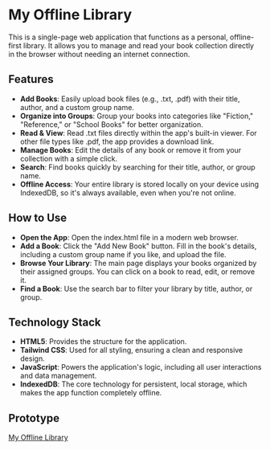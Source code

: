 # My Offline Library
This is a single-page web application that functions as a personal, offline-first library. It allows you to manage and read your book collection directly in the browser without needing an internet connection.

## Features
* **Add Books**: Easily upload book files (e.g., .txt, .pdf) with their title, author, and a custom group name.
* **Organize into Groups**: Group your books into categories like "Fiction," "Reference," or "School Books" for better organization.
* **Read & View**: Read .txt files directly within the app's built-in viewer. For other file types like .pdf, the app provides a download link.
* **Manage Books**: Edit the details of any book or remove it from your collection with a simple click.
* **Search**: Find books quickly by searching for their title, author, or group name.
* **Offline Access**: Your entire library is stored locally on your device using IndexedDB, so it's always available, even when you're not online.

## How to Use
* **Open the App**: Open the index.html file in a modern web browser.
* **Add a Book**: Click the "Add New Book" button. Fill in the book's details, including a custom group name if you like, and upload the file.
* **Browse Your Library**: The main page displays your books organized by their assigned groups. You can click on a book to read, edit, or remove it.
* **Find a Book**: Use the search bar to filter your library by title, author, or group.

## Technology Stack
* **HTML5**: Provides the structure for the application.
* **Tailwind CSS**: Used for all styling, ensuring a clean and responsive design.
* **JavaScript**: Powers the application's logic, including all user interactions and data management.
* **IndexedDB**: The core technology for persistent, local storage, which makes the app function completely offline.

## Prototype
[My Offline Library](https://my-islamic-library.netlify.app/)
